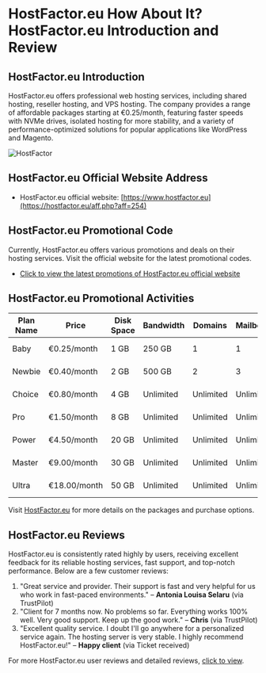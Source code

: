 # HostFactor.eu How About It? HostFactor.eu Introduction and Review

## HostFactor.eu Introduction
HostFactor.eu offers professional web hosting services, including shared hosting, reseller hosting, and VPS hosting. The company provides a range of affordable packages starting at €0.25/month, featuring faster speeds with NVMe drives, isolated hosting for more stability, and a variety of performance-optimized solutions for popular applications like WordPress and Magento.

![HostFactor](https://github.com/user-attachments/assets/3fc77844-5aa6-4b10-8af6-f890e47d8ad8)

## HostFactor.eu Official Website Address
- HostFactor.eu official website: [https://www.hostfactor.eu](https://hostfactor.eu/aff.php?aff=254)

## HostFactor.eu Promotional Code
Currently, HostFactor.eu offers various promotions and deals on their hosting services. Visit the official website for the latest promotional codes.
- [Click to view the latest promotions of HostFactor.eu official website](https://hostfactor.eu/aff.php?aff=254)

## HostFactor.eu Promotional Activities

| Plan Name   | Price        | Disk Space | Bandwidth    | Domains      | Mailboxes    | Free SSL Certificate | Control Panel | LiteSpeed | CloudLinux | Backups |
|-------------|--------------|------------|--------------|--------------|--------------|----------------------|---------------|-----------|------------|---------|
| Baby        | €0.25/month  | 1 GB       | 250 GB       | 1            | 1            | Yes                  | cPanel        | 10x Faster| 100% Uptime| Daily   |
| Newbie      | €0.40/month  | 2 GB       | 500 GB       | 2            | 3            | Yes                  | cPanel        | 10x Faster| 100% Uptime| Daily   |
| Choice      | €0.80/month  | 4 GB       | Unlimited    | Unlimited    | Unlimited    | Yes                  | cPanel        | 10x Faster| 100% Uptime| Daily   |
| Pro         | €1.50/month  | 8 GB       | Unlimited    | Unlimited    | Unlimited    | Yes                  | cPanel        | 10x Faster| 100% Uptime| Daily   |
| Power       | €4.50/month  | 20 GB      | Unlimited    | Unlimited    | Unlimited    | Yes                  | cPanel        | 10x Faster| 100% Uptime| Daily   |
| Master      | €9.00/month  | 30 GB      | Unlimited    | Unlimited    | Unlimited    | Yes                  | cPanel        | 10x Faster| 100% Uptime| Daily   |
| Ultra       | €18.00/month | 50 GB      | Unlimited    | Unlimited    | Unlimited    | Yes                  | cPanel        | 10x Faster| 100% Uptime| Daily   |

Visit [HostFactor.eu](https://hostfactor.eu/aff.php?aff=254) for more details on the packages and purchase options.

## HostFactor.eu Reviews
HostFactor.eu is consistently rated highly by users, receiving excellent feedback for its reliable hosting services, fast support, and top-notch performance. Below are a few customer reviews:

1. "Great service and provider. Their support is fast and very helpful for us who work in fast-paced environments." – **Antonia Louisa Selaru** (via TrustPilot)
2. "Client for 7 months now. No problems so far. Everything works 100% well. Very good support. Keep up the good work." – **Chris** (via TrustPilot)
3. "Excellent quality service. I doubt I'll go anywhere for a personalized service again. The hosting server is very stable. I highly recommend HostFactor.eu!" – **Happy client** (via Ticket received)

For more HostFactor.eu user reviews and detailed reviews, [click to view](https://hostfactor.eu/aff.php?aff=254).
